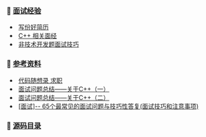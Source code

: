 ### :walking: [面试经验](https://github.com/HaihuaHaihua/TechStack/blob/master/CareerPlan/Interview/README.md)

* ​	[写份好简历](https://github.com/HaihuaHaihua/TechStack/blob/master/CareerPlan/Interview/写好简历.md)
* ​	[C++ 相关面经](https://github.com/HaihuaHaihua/TechStack/blob/master/CareerPlan/Interview/C++面经.md)
* ​	[非技术开发题面试技巧](https://github.com/HaihuaHaihua/TechStack/blob/master/CareerPlan/Interview/非技术开发题面试技巧.md)

### :mag_right: [参考资料]()

* ​    [代码随想录 求职](https://programmercarl.com/%E5%89%8D%E5%BA%8F/%E7%A8%8B%E5%BA%8F%E5%91%98%E7%AE%80%E5%8E%86.html)
* ​    [面试问题总结——关于C++（一）](https://blog.csdn.net/qq_45445740/article/details/120461983)
* ​    [面试问题总结——关于C++（二）](https://blog.csdn.net/qq_45445740/article/details/120507448)
* ​    [[面试]-- 65个最常见的面试问题与技巧性答复(面试技巧和注意事项)](https://blog.csdn.net/high2011/article/details/59481137)

### :bookmark: [源码目录](https://github.com/HaihuaHaihua/TechStack/tree/master/CareerPlan/Interview)

